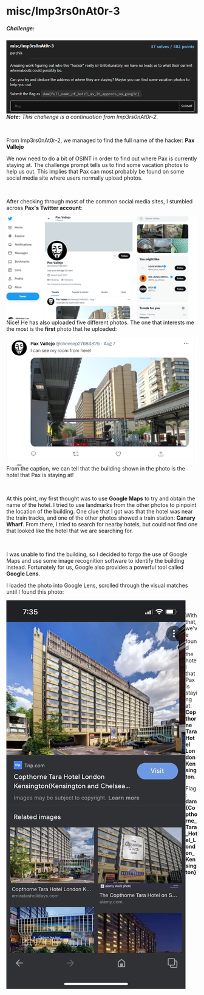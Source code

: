 # misc/Imp3rs0nAt0r-3

##### Challenge:

<img style="float: left;" src="screenshots/screenshot1.png">

<br>

---

***Note:** This challenge is a continuation from Imp3rs0nAt0r-2.*

<br>

From Imp3rs0nAt0r-2, we managed to find the full name of the hacker: **Pax Vallejo**

We now need to do a bit of OSINT in order to find out where Pax is currently staying at. The challenge prompt tells us to find some vacation photos to help us out. This implies that Pax can most probably be found on some social media site where users normally upload photos.

<br>

After checking through most of the common social media sites, I stumbled across **Pax's Twitter account**:

<img style="float: left;" src="screenshots/screenshot2.png">

<br>

Nice! He has also uploaded five different photos. The one that interests me the most is the **first** photo that he uploaded:

<img style="float: left;" src="screenshots/screenshot3.png">

<br>

From the caption, we can tell that the building shown in the photo is the hotel that Pax is staying at!

<br>

At this point, my first thought was to use **Google Maps** to try and obtain the name of the hotel. I tried to use landmarks from the other photos to pinpoint the location of the building. One clue that I got was that the hotel was near the train tracks, and one of the other photos showed a train station: **Canary Wharf**. From there, I tried to search for nearby hotels, but could not find one that looked like the hotel that we are searching for.

<br>

I was unable to find the building, so I decided to forgo the use of Google Maps and use some image recognition software to identify the building instead. Fortunately for us, Google also provides a powerful tool called **Google Lens**.

I loaded the photo into Google Lens, scrolled through the visual matches until I found this photo:

<img style="float: left;" src="screenshots/screenshot4.png">

<br>

With that, we've found the hotel that Pax is staying at: **Copthorne Tara Hotel London Kensington**. 

Flag: **dam{Copthorne_Tara_Hotel_London_Kensington}**



